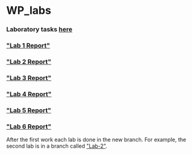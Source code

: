 # WP_labs
### Laboratory tasks [here](http://alice.pnzgu.ru/~dav/web/)

### ["Lab 1 Report"](https://github.com/SolovyovD/WP_labs/blob/2afe3ead049fdd58a8e2484e069b4838af6dde91/Reports/Lab_1(Solovyov_Chirkin).docx)
### ["Lab 2 Report"](https://github.com/SolovyovD/WP_labs/blob/2afe3ead049fdd58a8e2484e069b4838af6dde91/Reports/Lab_2(Solovyov_Chirkin).docx)
### ["Lab 3 Report"](https://github.com/SolovyovD/WP_labs/blob/Lab-3/Lab%20Report(Solovyov_Chirkin).docx)
### ["Lab 4 Report"](https://github.com/SolovyovD/WP_labs/blob/Lab-4/Lab%20Report(Solovyov_Chirkin).docx)
### ["Lab 5 Report"](https://github.com/SolovyovD/WP_labs/blob/Lab-5/Lab%20Report(Solovyov_Chirkin).docx)
### ["Lab 6 Report"](https://github.com/SolovyovD/WP_labs/blob/Lab-6/Lab%20Report(Solovyov_Chirkin).docx)


After the first work each lab is done in the new branch. For example, the second lab is in a branch called ["Lab-2"](https://github.com/SolovyovD/WP_labs/tree/Lab-2).
